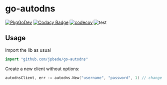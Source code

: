# go-autodns
[![PkgGoDev](https://pkg.go.dev/badge/github.com/jpbede/go-autodns)](https://pkg.go.dev/github.com/jpbede/go-autodns)
[![Codacy Badge](https://app.codacy.com/project/badge/Grade/d8f56b33ce9c4653983e81e0ab8a3b8c)](https://www.codacy.com/gh/jpbede/go-autodns/dashboard)
[![codecov](https://codecov.io/gh/jpbede/go-autodns/branch/main/graph/badge.svg?token=ACJ41YHXN1)](https://codecov.io/gh/jpbede/go-autodns)
![test](https://github.com/jpbede/go-autodns/workflows/test/badge.svg)

## Usage

Import the lib as usual
```go
import "github.com/jpbede/go-autodns"
```

Create a new client without options:
```go
autodnsClient, err := autodns.New("username", "password", 1) // change 1 with your context number
```

